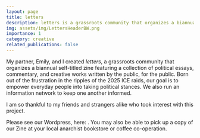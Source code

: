 ```yaml
---
layout: page
title: letters
description: letters is a grassroots community that organizes a biannual self-titled zine featuring a collection of political essays, commentary, and creative works written by the public, for the public.
img: assets/img/LettersHeaderBW.png
importance: 1
category: creative
related_publications: false
---
```


My partner, Emily, and I created _letters_, a grassroots community that organizes a biannual self-titled zine featuring a collection of political essays, commentary, and creative works written by the public, for the public. Born out of the frustration in the ripples of the 2025 ICE raids, our goal is to empower everyday people into taking political stances. We also run an information network to keep one another informed.

I am so thankful to my friends and strangers alike who took interest with this project.

Please see our Wordpress, here: . You may also be able to pick up a copy of our Zine at your local anarchist bookstore or coffee co-operation.
